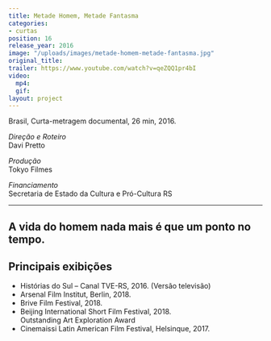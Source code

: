 ```yaml
---
title: Metade Homem, Metade Fantasma
categories:
- curtas
position: 16
release_year: 2016
image: "/uploads/images/metade-homem-metade-fantasma.jpg"
original_title: 
trailer: https://www.youtube.com/watch?v=qeZQQ1pr4bI
video:
  mp4: 
  gif: 
layout: project
---
```


Brasil, Curta-metragem documental, 26 min, 2016.

_Direção e Roteiro_  
Davi Pretto

_Produção_  
Tokyo Filmes

_Financiamento_  
Secretaria de Estado da Cultura e Pró-Cultura RS

---
A vida do homem nada mais é que um ponto no tempo.
---

## Principais exibições

- Histórias do Sul – Canal TVE-RS, 2016. (Versão televisão)
- Arsenal Film Institut, Berlin, 2018.
- Brive Film Festival, 2018.
- Beijing International Short Film Festival, 2018.  
  Outstanding Art Exploration Award
- Cinemaissi Latin American Film Festival, Helsinque, 2017.
